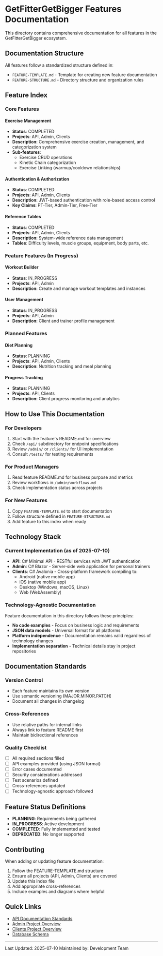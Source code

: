 # GetFitterGetBigger Features Documentation

This directory contains comprehensive documentation for all features in the GetFitterGetBigger ecosystem.

## Documentation Structure

All features follow a standardized structure defined in:
- `FEATURE-TEMPLATE.md` - Template for creating new feature documentation
- `FEATURE-STRUCTURE.md` - Directory structure and organization rules

## Feature Index

### Core Features

#### Exercise Management
- **Status**: COMPLETED
- **Projects**: API, Admin, Clients
- **Description**: Comprehensive exercise creation, management, and categorization system
- **Sub-features**:
  - Exercise CRUD operations
  - Kinetic Chain categorization
  - Exercise Linking (warmup/cooldown relationships)

#### Authentication & Authorization
- **Status**: COMPLETED
- **Projects**: API, Admin, Clients
- **Description**: JWT-based authentication with role-based access control
- **Key Claims**: PT-Tier, Admin-Tier, Free-Tier

#### Reference Tables
- **Status**: COMPLETED
- **Projects**: API, Admin, Clients
- **Description**: System-wide reference data management
- **Tables**: Difficulty levels, muscle groups, equipment, body parts, etc.

### Feature Features (In Progress)

#### Workout Builder
- **Status**: IN_PROGRESS
- **Projects**: API, Admin
- **Description**: Create and manage workout templates and instances

#### User Management
- **Status**: IN_PROGRESS
- **Projects**: API, Admin
- **Description**: Client and trainer profile management

### Planned Features

#### Diet Planning
- **Status**: PLANNING
- **Projects**: API, Admin, Clients
- **Description**: Nutrition tracking and meal planning

#### Progress Tracking
- **Status**: PLANNING
- **Projects**: API, Clients
- **Description**: Client progress monitoring and analytics

## How to Use This Documentation

### For Developers
1. Start with the feature's README.md for overview
2. Check `/api/` subdirectory for endpoint specifications
3. Review `/admin/` or `/clients/` for UI implementation
4. Consult `/tests/` for testing requirements

### For Product Managers
1. Read feature README.md for business purpose and metrics
2. Review workflows in `/admin/workflows.md`
3. Check implementation status across projects

### For New Features
1. Copy `FEATURE-TEMPLATE.md` to start documentation
2. Follow structure defined in `FEATURE-STRUCTURE.md`
3. Add feature to this index when ready

## Technology Stack

### Current Implementation (as of 2025-07-10)
- **API**: C# Minimal API - RESTful services with JWT authentication
- **Admin**: C# Blazor - Server-side web application for personal trainers
- **Clients**: C# Avalonia - Cross-platform framework compiling to:
  - Android (native mobile app)
  - iOS (native mobile app)
  - Desktop (Windows, macOS, Linux)
  - Web (WebAssembly)

### Technology-Agnostic Documentation
Feature documentation in this directory follows these principles:
- **No code examples** - Focus on business logic and requirements
- **JSON data models** - Universal format for all platforms
- **Platform independence** - Documentation remains valid regardless of technology changes
- **Implementation separation** - Technical details stay in project repositories

## Documentation Standards

### Version Control
- Each feature maintains its own version
- Use semantic versioning (MAJOR.MINOR.PATCH)
- Document all changes in changelog

### Cross-References
- Use relative paths for internal links
- Always link to feature README first
- Maintain bidirectional references

### Quality Checklist
- [ ] All required sections filled
- [ ] API examples provided (using JSON format)
- [ ] Error cases documented
- [ ] Security considerations addressed
- [ ] Test scenarios defined
- [ ] Cross-references updated
- [ ] Technology-agnostic approach followed

## Feature Status Definitions

- **PLANNING**: Requirements being gathered
- **IN_PROGRESS**: Active development
- **COMPLETED**: Fully implemented and tested
- **DEPRECATED**: No longer supported

## Contributing

When adding or updating feature documentation:
1. Follow the FEATURE-TEMPLATE.md structure
2. Ensure all projects (API, Admin, Clients) are covered
3. Update this index file
4. Add appropriate cross-references
5. Include examples and diagrams where helpful

## Quick Links

- [API Documentation Standards](/api-docs/README.md)
- [Admin Project Overview](/GetFitterGetBigger.Admin/README.md)
- [Clients Project Overview](/GetFitterGetBigger.Clients/README.md)
- [Database Schema](/database/README.md)

---

Last Updated: 2025-07-10
Maintained by: Development Team